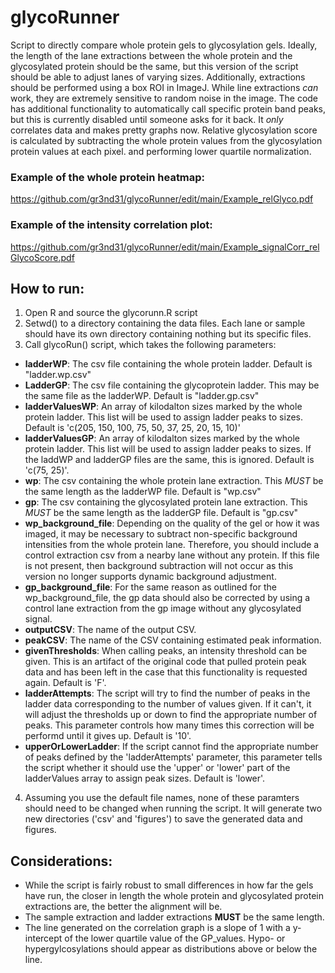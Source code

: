# glycoRunner
Script to directly compare whole protein gels to glycosylation gels. Ideally, the length of the lane extractions between the whole protein and the glycosylated protein should be the same, but this version of the script should be able to adjust lanes of varying sizes.
Additionally, extractions should be performed using a box ROI in ImageJ. While line extractions *can* work, they are extremely sensitive to random noise in the image.
The code has additional functionality to automatically call specific protein band peaks, but this is currently disabled until someone asks for it back. It *only* correlates data and makes pretty graphs now.
Relative glycosylation score is calculated by subtracting the whole protein values from the glycosylation protein values at each pixel. and performing lower quartile normalization.

### Example of the whole protein heatmap:
https://github.com/gr3nd31/glycoRunner/edit/main/Example_relGlyco.pdf

### Example of the intensity correlation plot:
https://github.com/gr3nd31/glycoRunner/edit/main/Example_signalCorr_relGlycoScore.pdf

## How to run:

1. Open R and source the glycorunn.R script
2. Setwd() to a directory containing the data files. Each lane or sample should have its own directory containing nothing but its specific files.
3. Call glycoRun() script, which takes the following parameters:
  - **ladderWP**: The csv file containing the whole protein ladder. Default is "ladder.wp.csv"
  - **LadderGP**: The csv file containing the glycoprotein ladder. This may be the same file as the ladderWP. Default is "ladder.gp.csv"
  - **ladderValuesWP**: An array of kilodalton sizes marked by the whole protein ladder. This list will be used to assign ladder peaks to sizes. Default is 'c(205, 150, 100, 75, 50, 37, 25, 20, 15, 10)'
  - **ladderValuesGP**: An array of kilodalton sizes marked by the whole protein ladder. This list will be used to assign ladder peaks to sizes. If the laddWP and ladderGP files are the same, this is ignored. Default is 'c(75, 25)'.
  - **wp**: The csv containing the whole protein lane extraction. This *MUST* be the same length as the ladderWP file. Default is "wp.csv"
  - **gp**: The csv containing the glycosylated protein lane extraction. This *MUST* be the same length as the ladderGP file. Default is "gp.csv"
  - **wp_background_file**: Depending on the quality of the gel or how it was imaged, it may be necessary to subtract non-specific background intensities from the whole protein lane. Therefore, you should include a control extraction csv from a nearby lane without any protein. If this file is not present, then background subtraction will not occur as this version no longer supports dynamic background adjustment.
  - **gp_background_file**: For the same reason as outlined for the wp_background_file, the gp data should also be corrected by using a control lane extraction from the gp image without any glycosylated signal.
  - **outputCSV**: The name of the output CSV.
  - **peakCSV**: The name of the CSV containing estimated peak information.
  - **givenThresholds**: When calling peaks, an intensity threshold can be given. This is an artifact of the original code that pulled protein peak data and has been left in the case that this functionality is requested again. Default is 'F'.
  - **ladderAttempts**: The script will try to find the number of peaks in the ladder data corresponding to the number of values given. If it can't, it will adjust the thresholds up or down to find the appropriate number of peaks. This parameter controls how many times this correction will be performd until it gives up. Default is '10'.
  - **upperOrLowerLadder**: If the script cannot find the appropriate number of peaks defined by the 'ladderAttempts' parameter, this parameter tells the script whether it should use the 'upper' or 'lower' part of the ladderValues array to assign peak sizes. Default is 'lower'.

4. Assuming you use the default file names, none of these paramters should need to be changed when running the script. It will generate two new directories ('csv' and 'figures') to save the generated data and figures.

## Considerations:
- While the script is fairly robust to small differences in how far the gels have run, the closer in length the whole protein and glycosylated protein extractions are, the better the alignment will be.
- The sample extraction and ladder extractions **MUST** be the same length.
- The line generated on the correlation graph is a slope of 1 with a y-intercept of the lower quartile value of the GP_values. Hypo- or hypergylcosylations should appear as distributions above or below the line.
